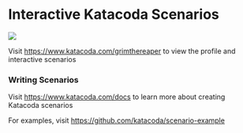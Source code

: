 # Interactive Katacoda Scenarios

[![](http://shields.katacoda.com/katacoda/grimthereaper/count.svg)](https://www.katacoda.com/grimthereaper "Get your profile on Katacoda.com")

Visit https://www.katacoda.com/grimthereaper to view the profile and interactive scenarios

### Writing Scenarios
Visit https://www.katacoda.com/docs to learn more about creating Katacoda scenarios

For examples, visit https://github.com/katacoda/scenario-example
